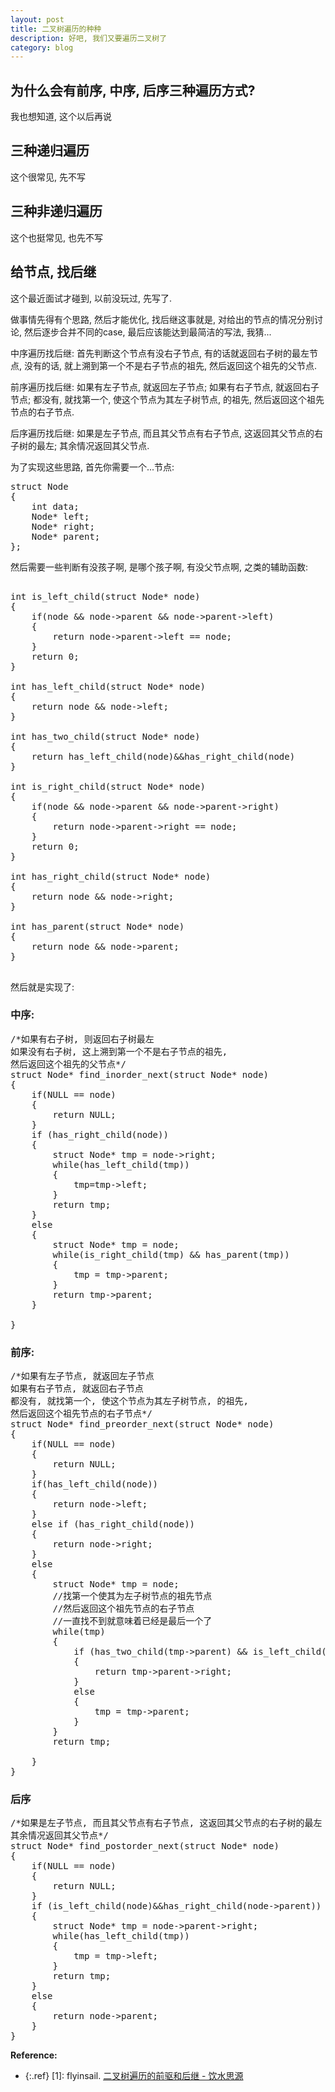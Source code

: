 ```yaml
---
layout: post
title: 二叉树遍历的种种
description: 好吧, 我们又要遍历二叉树了 
category: blog
---
```


## 为什么会有前序, 中序, 后序三种遍历方式?

我也想知道, 这个以后再说

## 三种递归遍历

这个很常见, 先不写

## 三种非递归遍历

这个也挺常见, 也先不写

## 给节点, 找后继

这个最近面试才碰到, 以前没玩过, 先写了.

做事情先得有个思路, 然后才能优化, 找后继这事就是, 对给出的节点的情况分别讨论, 然后逐步合并不同的case, 最后应该能达到最简洁的写法, 我猜...

中序遍历找后继: 首先判断这个节点有没右子节点, 有的话就返回右子树的最左节点, 没有的话, 就上溯到第一个不是右子节点的祖先, 然后返回这个祖先的父节点.

前序遍历找后继: 如果有左子节点, 就返回左子节点; 如果有右子节点, 就返回右子节点; 都没有, 就找第一个, 使这个节点为其左子树节点, 的祖先, 然后返回这个祖先节点的右子节点.

后序遍历找后继: 如果是左子节点, 而且其父节点有右子节点, 这返回其父节点的右子树的最左; 其余情况返回其父节点.

为了实现这些思路, 首先你需要一个...节点:

<pre>
struct Node
{
    int data;
    Node* left;
    Node* right;
    Node* parent;
};
</pre>

然后需要一些判断有没孩子啊, 是哪个孩子啊, 有没父节点啊, 之类的辅助函数:

<pre>

int is_left_child(struct Node* node)
{
    if(node && node->parent && node->parent->left)
    {
        return node->parent->left == node;
    }
    return 0;
}

int has_left_child(struct Node* node)
{
    return node && node->left;
}

int has_two_child(struct Node* node)
{
    return has_left_child(node)&&has_right_child(node)
}

int is_right_child(struct Node* node)
{
    if(node && node->parent && node->parent->right)
    {
        return node->parent->right == node;
    }
    return 0;
}

int has_right_child(struct Node* node)
{
    return node && node->right;
}

int has_parent(struct Node* node)
{
    return node && node->parent;
}

</pre>

然后就是实现了:

### 中序:

<pre>
/*如果有右子树, 则返回右子树最左
如果没有右子树, 这上溯到第一个不是右子节点的祖先, 
然后返回这个祖先的父节点*/
struct Node* find_inorder_next(struct Node* node)
{
    if(NULL == node)
    {
        return NULL;
    }
    if (has_right_child(node))
    {
        struct Node* tmp = node->right;
        while(has_left_child(tmp))
        {
            tmp=tmp->left;
        }
        return tmp;
    }
    else
    {
        struct Node* tmp = node;
        while(is_right_child(tmp) && has_parent(tmp))
        {
            tmp = tmp->parent;
        }
        return tmp->parent;
    }
    
}
</pre>

### 前序:

<pre>
/*如果有左子节点, 就返回左子节点
如果有右子节点, 就返回右子节点
都没有, 就找第一个, 使这个节点为其左子树节点, 的祖先,
然后返回这个祖先节点的右子节点*/
struct Node* find_preorder_next(struct Node* node)
{
    if(NULL == node)
    {
        return NULL;
    }
    if(has_left_child(node))
    {
        return node->left;
    }
    else if (has_right_child(node))
    {
        return node->right;
    }
    else
    {    
        struct Node* tmp = node;
        //找第一个使其为左子树节点的祖先节点
        //然后返回这个祖先节点的右子节点
        //一直找不到就意味着已经是最后一个了
        while(tmp)
        {
            if (has_two_child(tmp->parent) && is_left_child(tmp))
            {
                return tmp->parent->right;
            }
            else
            {
                tmp = tmp->parent;
            }
        }
        return tmp;
        
    }
}
</pre>

### 后序

<pre>
/*如果是左子节点, 而且其父节点有右子节点, 这返回其父节点的右子树的最左
其余情况返回其父节点*/
struct Node* find_postorder_next(struct Node* node)
{
    if(NULL == node)
    {
        return NULL;
    }
    if (is_left_child(node)&&has_right_child(node->parent))
    {
        struct Node* tmp = node->parent->right;
        while(has_left_child(tmp))
        {
            tmp = tmp->left;
        }
        return tmp;
    }
    else
    {
        return node->parent;
    }
}
</pre>

**Reference:**  

* {:.ref} \[1]: flyinsail. [二叉树遍历的前驱和后继 - 饮水思源](http://bbs.sjtu.edu.cn/bbscon,board,Algorithm,file,M.1041171619.A.html)